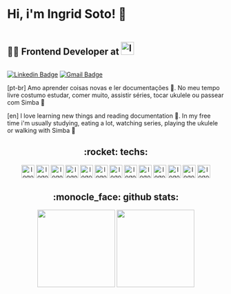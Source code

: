 # Hi, i'm Ingrid Soto! 👋

<div style="display: flex; align-items: center; gap: 10px; width: 100%;">
  <h2>👩‍💻 Frontend Developer at <img height="30em" src="[https://img.shields.io/badge/Aiqfome-7A1FA2?style=for-the-badge&logo=aiqfome&logoColor=white](https://cayena.com/wp-content/uploads/2023/10/C-300x81.png)" alt='logo cayena' /></h2>
  
</div>

[![Linkedin Badge](https://img.shields.io/badge/LinkedIn-0077B5?style=for-the-badge&logo=linkedin&logoColor=white&link=https://www.linkedin.com/in/felipe-jung/)](https://www.linkedin.com/in/IngridSotoDev/)
[![Gmail Badge](https://img.shields.io/badge/Gmail-D14836?style=for-the-badge&logo=gmail&logoColor=white&link=mailto:ingridsotodev@gmail.com)](mailto:ingridsotodev@gmail.com)

[pt-br] Amo aprender coisas novas e ler documentações 🤪. No meu tempo livre costumo estudar, comer muito, assistir séries, tocar ukulele ou passear com Simba 🐶

[en] I love learning new things and reading documentation 🤪. In my free time i'm usually studying, eating a lot, watching series, playing the ukulele or walking with Simba 🐶


<div align="center">
  <h2>:rocket: techs:</h2>
  <img height="30em" src="https://img.shields.io/badge/React-20232A?style=for-the-badge&logo=react&logoColor=61DAFB" alt='logo react.js' />
  <img height="30em" src="https://img.shields.io/badge/next.js-000000?style=for-the-badge&logo=nextdotjs&logoColor=white" alt='logo next.js' />
  <img height="30em" src="https://img.shields.io/badge/Node.js-339933?style=for-the-badge&logo=nodedotjs&logoColor=white" alt='logo node.js' />
  <img height="30em" src="https://img.shields.io/badge/Vue.js-35495E?style=for-the-badge&logo=vuedotjs&logoColor=4FC08D" alt='logo vue.js' />
  <img height="30em" src="https://img.shields.io/badge/Vite-B73BFE?style=for-the-badge&logo=vite&logoColor=FFD62E" alt='logo vite' />
  <img height="30em" src="https://img.shields.io/badge/Jest-C21325?style=for-the-badge&logo=jest&logoColor=white" alt='logo vite' />
  <img height="30em" src="https://img.shields.io/badge/Express.js-000000?style=for-the-badge&logo=express&logoColor=white" alt='logo express.js' />
  <img height="30em" src="https://img.shields.io/badge/React_Query-FF4154?style=for-the-badge&logo=React_Query&logoColor=white" alt='logo react query' />
  <img height="30em" src="https://img.shields.io/badge/Redux-593D88?style=for-the-badge&logo=redux&logoColor=white" alt='logo redux' />
  <img height="30em" src="https://img.shields.io/badge/Redux%20saga-86D46B?style=for-the-badge&logo=redux%20saga&logoColor=999999" alt='logo redux saga' />
  <img height="30em" src="https://img.shields.io/badge/storybook-FF4785?style=for-the-badge&logo=storybook&logoColor=white" alt='logo storybook' />
  <img height="30em" src="https://img.shields.io/badge/styled--components-DB7093?style=for-the-badge&logo=styled-components&logoColor=white" alt='logo styled-components' />
  <img height="30em" src="https://img.shields.io/badge/Tailwind_CSS-38B2AC?style=for-the-badge&logo=tailwind-css&logoColor=white" alt='logo tailwind css' />
</div>


<div align="center">
  <h2>:monocle_face: github stats:</h2>
  <img height="180em" src="https://github-readme-stats.vercel.app/api?username=IngridSotoDev&show_icons=true&theme=radical&count_private=true&hide=contribs,issues" />
  <img height="180em" src="https://github-readme-stats.vercel.app/api/top-langs/?username=IngridSotoDev&layout=compact&theme=radical&count_private=true&hide=contribs,issues" />
</div>
